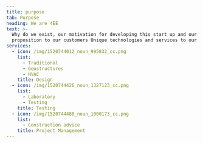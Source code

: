 ```yaml
---
title: purpose
tab: Purpose
heading: We are 4EE
text: >-
  Why do we exist, our motivation for developing this start up and our value
  proposition to our customers Unique technologies and services to our customers
services:
  - icon: /img/1520744012_noun_995832_cc.png
    list:
      - Traditional
      - Geostructures
      - HVAC
    title: Design
  - icon: /img/1520744426_noun_1327123_cc.png
    list:
      - Laboratory
      - Testing
    title: Testing
  - icon: /img/1520744488_noun_1000173_cc.png
    list:
      - Construction advice
    title: Project Management
---
```

